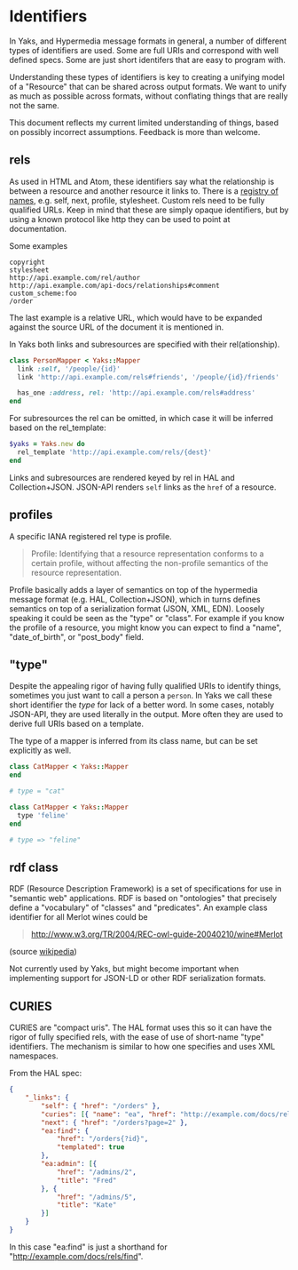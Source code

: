 # Identifiers

In Yaks, and Hypermedia message formats in general, a number of
different types of identifiers are used. Some are full URIs and
correspond with well defined specs. Some are just short identifers
that are easy to program with.

Understanding these types of identifiers is key to creating a unifying
model of a "Resource" that can be shared across output formats. We
want to unify as much as possible across formats, without conflating
things that are really not the same.

This document reflects my current limited understanding of things,
based on possibly incorrect assumptions. Feedback is more than
welcome.

## rels

As used in HTML and Atom, these identifiers say what the relationship
is between a resource and another resource it links to. There is a
[registry of names](http://www.iana.org/assignments/link-relations/link-relations.xhtml),
e.g. self, next, profile, stylesheet. Custom rels need to be fully
qualified URLs. Keep in mind that these are simply opaque identifiers,
but by using a known protocol like http they can be used to point at
documentation.

Some examples

```
copyright
stylesheet
http://api.example.com/rel/author
http://api.example.com/api-docs/relationships#comment
custom_scheme:foo
/order
```

The last example is a relative URL, which would have to be expanded against the source URL of the document it is mentioned in.

In Yaks both links and subresources are specified with their rel(ationship).

```ruby
class PersonMapper < Yaks::Mapper
  link :self, '/people/{id}'
  link 'http://api.example.com/rels#friends', '/people/{id}/friends'

  has_one :address, rel: 'http://api.example.com/rels#address'
end
```

For subresources the rel can be omitted, in which case it will be inferred based on the rel_template:

```ruby
$yaks = Yaks.new do
  rel_template 'http://api.example.com/rels/{dest}'
end
```

Links and subresources are rendered keyed by rel in HAL and Collection+JSON. JSON-API renders `self` links as the `href` of a resource.

## profiles

A specific IANA registered rel type is profile.

> Profile: Identifying that a resource representation conforms to a certain profile, without affecting the non-profile semantics of the resource representation.

Profile basically adds a layer of semantics on top of the hypermedia message format (e.g. HAL, Collection+JSON), which in turns defines semantics on top of a serialization format (JSON, XML, EDN). Loosely speaking it could be seen as the "type" or "class". For example if you know the profile of a resource, you might know you can expect to find a "name", "date_of_birth", or "post_body" field.

## "type"

Despite the appealing rigor of having fully qualified URIs to identify things, sometimes you just want to call a person a `person`. In Yaks we call these short identifier the *type* for lack of a better word. In some cases, notably JSON-API, they are used literally in the output. More often they are used to derive full URIs based on a template.

The type of a mapper is inferred from its class name, but can be set explicitly as well.

```ruby
class CatMapper < Yaks::Mapper
end

# type = "cat"
```

```ruby
class CatMapper < Yaks::Mapper
  type 'feline'
end

# type => "feline"
```

## rdf class

RDF (Resource Description Framework) is a set of specifications for use in "semantic web" applications. RDF is based on "ontologies" that precisely define a "vocabulary" of "classes" and "predicates". An example class identifier for all Merlot wines could be

> http://www.w3.org/TR/2004/REC-owl-guide-20040210/wine#Merlot

(source [wikipedia](http://en.wikipedia.org/wiki/Resource_Description_Framework))

Not currently used by Yaks, but might become important when implementing support for JSON-LD or other RDF serialization formats.

## CURIES

CURIES are "compact uris". The HAL format uses this so it can have the rigor of fully specified rels, with the ease of use of short-name "type" identifiers. The mechanism is similar to how one specifies and uses XML namespaces.

From the HAL spec:

```json
{
    "_links": {
        "self": { "href": "/orders" },
        "curies": [{ "name": "ea", "href": "http://example.com/docs/rels/{rel}", "templated": true }],
        "next": { "href": "/orders?page=2" },
        "ea:find": {
            "href": "/orders{?id}",
            "templated": true
        },
        "ea:admin": [{
            "href": "/admins/2",
            "title": "Fred"
        }, {
            "href": "/admins/5",
            "title": "Kate"
        }]
    }
}
```

In this case "ea:find" is just a shorthand for "http://example.com/docs/rels/find".

